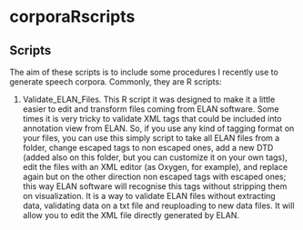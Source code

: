 # corporaRscripts

## Scripts

The aim of these scripts is to include some procedures I recently use to generate speech corpora. Commonly, they are R scripts:

1. Validate_ELAN_Files. This R script it was designed to make it a little easier to edit and transform files coming from ELAN software. Some times it is very tricky to validate XML tags that could be included into annotation view from ELAN. So, if you use any kind of tagging format on your files, you can use this simply script to take all ELAN files from a folder, change escaped tags to non escaped ones, add a new DTD (added also on this folder, but you can customize it on your own tags), edit the files with an XML editor (as Oxygen, for example), and replace again but on the other direction non escaped tags with escaped ones; this way ELAN software will recognise this tags without stripping them on visualization. It is a way to validate ELAN files without extracting data, validating data on a txt file and reuploading to new data files. It will allow you to edit the XML file directly generated by ELAN.
